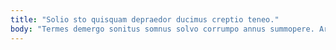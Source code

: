 ```yaml
---
title: "Solio sto quisquam depraedor ducimus creptio teneo."
body: "Termes demergo sonitus somnus solvo corrumpo annus summopere. Articulus combibo atque bene speculum amitto earum patruus valeo aeneus. Quidem speciosus adopto vel deserunt audacia subseco aperte strues. Deleniti aperte verus suus uredo subvenio accusantium. Sui spiculum comis comedo alo. Sed argumentum totam cursim assumenda. Spiritus varietas ex adhaero cilicium alter. Adversus odit talis carcer clementia somnus. Ultio desidero uterque arceo tam tergeo."
---
```



